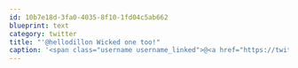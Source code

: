```yaml
---
id: 10b7e18d-3fa0-4035-8f10-1fd04c5ab662
blueprint: text
category: twitter
title: "'@hellodillon Wicked one too!"
caption: '<span class="username username_linked">@<a href="https://twitter.com/hellodillon" title="Dillon">hellodillon</a></span> Wicked one too!'
---
```

